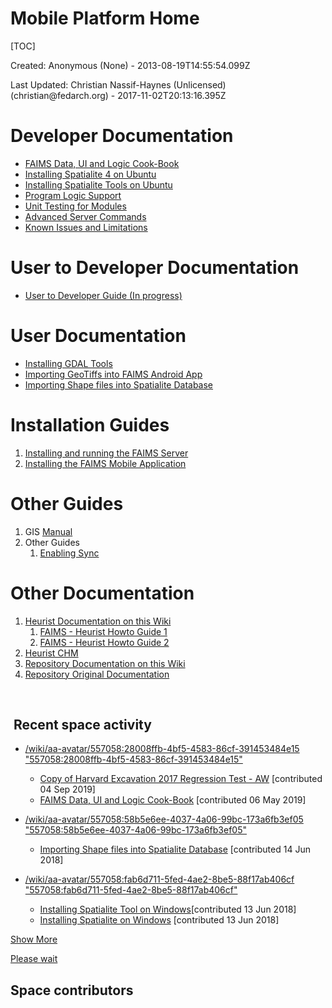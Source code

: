Mobile Platform Home
=================================================================

[TOC]

Created: Anonymous (None) - 2013-08-19T14:55:54.099Z

Last Updated: Christian Nassif-Haynes (Unlicensed)
(christian\@fedarch.org) - 2017-11-02T20:13:16.395Z

Developer Documentation 
========================

-   [FAIMS Data, UI and Logic Cook-Book](../FAIMS+Data,+UI+and+Logic+Cook-Book)
-   [Installing Spatialite 4 on Ubuntu](../Installing+Spatialite+4+on+Ubuntu)
-   [Installing Spatialite Tools on Ubuntu](../Install+Spatialite+Tools+on+Ubuntu)
-   [Program Logic Support](../Program+Logic+Support)
-   [Unit Testing for Modules](../Unit+Testing+for+Modules)
-   [Advanced Server Commands](../Server+Command+Line+Tasks)
-   [Known Issues and Limitations](../Known+Issues+and+Limitations)

User to Developer Documentation 
================================

-   [User to Developer Guide (In    progress)](https://docs.google.com/a/fedarch.org/document/d/1BQ_AZQQwEm2pxMyQ5wDLjOdEsO2ixmJaCwEyc9jsEOs/edit?usp=drive_web)

User Documentation
==================

-   [Installing GDAL Tools](../Install+GDAL+Tools)
-   [Importing GeoTiffs into FAIMS Android    App](../Importing+GeoTiffs+into+FAIMS+Android+App)
-   [Importing Shape files into Spatialite    Database](../Importing+Shape+files+into+Spatialite+Database)


Installation Guides
===================

1.  [Installing and running the FAIMS    Server](../Install+and+Run+the+FAIMS+Server)
2.  [Installing the FAIMS Mobile    Application](../App+install+Guide)

Other Guides
============

1.  GIS [Manual](../FAIMS+GIS+Instructions)
2.  Other Guides
    1.  [Enabling Sync](../Enabling+Android+Synchronisation)

Other Documentation
===================

1.  [Heurist Documentation on this Wiki](/wiki/spaces/HEURIST/overview)
    1.  [FAIMS - Heurist Howto Guide        1](../HEURIST/Building+FAIMS+modules+from+scratch+with+Heurist%3A+a+how-to+guide)
    2.  [FAIMS - Heurist Howto Guide        2](../HEURIST/Building+a+FAIMS+Project%3A+a+how-to+guide.html)
2.  [Heurist    CHM](http://heuristscholar.org/help/index.html)
3.  [Repository Documentation on this Wiki](/wiki/spaces/Repo/overview)
4.  [Repository Original    Documentation](https://dev.tdar.org/confluence/display/TDAR/Documentation+Home)

 

 Recent space activity
---------------------


-   [/wiki/aa-avatar/557058:28008ffb-4bf5-4583-86cf-391453484e15 "557058:28008ffb-4bf5-4583-86cf-391453484e15"](/wiki/display/~557058%3A28008ffb-4bf5-4583-86cf-391453484e15)

    -   [Copy of Harvard Excavation 2017 Regression Test - AW](../FAIMS/Copy+of+Harvard+Excavation+2017+Regression+Test+-+AW.html "FAIMS Mobile Platform Documentation") [contributed 04 Sep 2019]
    -  [FAIMS Data, UI and Logic Cook-Book](../FAIMS+Data,+UI+and+Logic+Cook-Book) [contributed 06 May 2019]


-   [/wiki/aa-avatar/557058:58b5e6ee-4037-4a06-99bc-173a6fb3ef05 "557058:58b5e6ee-4037-4a06-99bc-173a6fb3ef05"](/wiki/display/~557058%3A58b5e6ee-4037-4a06-99bc-173a6fb3ef05)
    -   [Importing Shape files into Spatialite Database](../Importing+Shape+files+into+Spatialite+Database) [contributed 14 Jun 2018]


-   [/wiki/aa-avatar/557058:fab6d711-5fed-4ae2-8be5-88f17ab406cf "557058:fab6d711-5fed-4ae2-8be5-88f17ab406cf"](/wiki/display/~557058%3Afab6d711-5fed-4ae2-8be5-88f17ab406cf)
    -   [Installing Spatialite Tool on Windows](../Installing+Spatialite+Tool+on+Windows)[contributed 13 Jun 2018]
    -   [Installing Spatialite on Windows](../Installing+Spatialite+on+Windows) [contributed 13 Jun 2018]



[Show More](/wiki/plugins/recently-updated/changes.action?theme=social&pageSize=5&startIndex=5&searchToken=1&spaceKeys=FAIMS&contentType=page,%20comment,%20blogpost&cursor=_sa_WzE1Mjg4ODgzMzkwMDAsIlx0Mjk5MTA2MzE0IEV0Pjg5OnBFXyZPQ2RhJ0lfXyxdIGNwIl0=)

[Please wait](/wiki/s/-18940720/6452/2de308a3ab5255d4beda9ae19af6277d6354d610/_/images/icons/wait.gif)



Space contributors
------------------
